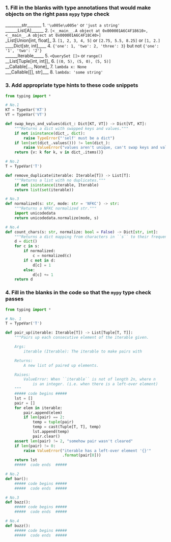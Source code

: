 ### 1. Fill in the blanks with type annotations that would make objects on the right pass `mypy` type check

________str\_\_\_\_\_\_\_         1. `'\u005e\u005e'` or `'just a string'`  
______List\[A]\_\_\_\_\_\_       2. `[<__main__.A object at 0x000001A6C4F18610>, <__main__.A object at 0x000001A6C4F18C40>]`    
_List\[Union\[int, float]\_ 3. `[1, 2, 3, 4, 5]` or `[2.75, 5.5, 8.25]` or `[1, 2.]`  
____Dict\[str, int]\_\_\_\_    4. `{'one': 1, 'two': 2, 'three': 3}` but not `{'one': '1', 'two': '2'}`  
______Iterable\_\_\_\_\_        5. `<QuerySet []>` or `range()`  
__List\[Tuple\[int, int]]\_ 6. `[(0, 5), (5, 0), (5, 5)]`    
__Callable\[..., None]\_    7. `lambda x: None`  
___Callable\[[], str]\_\_\_   8. `lambda: 'some string'`


### 3. Add appropriate type hints to these code snippets
```python
from typing import *

# No.1
KT = TypeVar('KT')
VT = TypeVar('VT')

def swap_keys_and_values(dict_: Dict[KT, VT]) -> Dict[VT, KT]:
    """Returns a dict with swapped keys and values."""
    if not isinstance(dict_, dict):
        raise TypeError("'self' must be a dict")
    if len(set(dict_.values())) != len(dict_):
        raise ValueError("values aren't unique, can't swap keys and values")
    return {v: k for k, v in dict_.items()}

# No.2
T = TypeVar('T')

def remove_duplicate(iterable: Iterable[T]) -> List[T]:
    """Returns a list with no duplicates."""
    if not isinstance(iterable, Iterable)
    return list(set(iterable))

# No.3
def normalized(s: str, mode: str = 'NFKC') -> str:
    """Returns a NFKC normalized str."""
    import unicodedata
    return unicodedata.normalize(mode, s)

# No.4
def count_chars(s: str, normalize: bool = False) -> Dict[str, int]:
    """Returns a dict mapping from characters in ``s`` to their frequency."""
    d = dict()
    for c in s:
        if normalized:
            c = normalized(c)
        if c not in d:
            d[c] = 1
        else:
            d[c] += 1
    return d
```
### 4. Fill in the blanks in the code so that the `mypy` type check passes
```python
from typing import *

# No. 1
T = TypeVar('T')

def pair_up(iterable: Iterable[T]) -> List[Tuple[T, T]]:
    """Pairs up each consecutive element of the iterable given.

    Args:
        iterable (Iterable): The iterable to make pairs with

    Returns:
        A new list of paired up elements.

    Raises:
        ValueError: When ``iterable`` is not of length 2n, where n
            is an integer. (i.e. when there is a left-over element)
    """
    ##### code begins #####
    lst = []
    pair = []
    for elem in iterable:
        pair.append(elem)
        if len(pair) == 2:
            temp = tuple(pair)
            temp = cast(Tuple[T, T], temp)
            lst.append(temp)
            pair.clear()
    assert len(pair) != 2, "somehow pair wasn't cleared"
    if len(pair) != 0:
        raise ValueError("iterable has a left-over element '{}'"
                         .format(pair[0]))
    return lst
    #####  code ends  #####

# No.2
def bar():
    ##### code begins #####
    #####  code ends  #####

# No.3
def bazz():
    ##### code begins #####
    #####  code ends  #####

# No.4
def buzz():
    ##### code begins #####
    #####  code ends  #####
```
